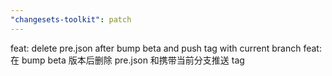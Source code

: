 ```yaml
---
"changesets-toolkit": patch
---
```


feat: delete pre.json after bump beta and push tag with current branch
feat: 在 bump beta 版本后删除 pre.json 和携带当前分支推送 tag
